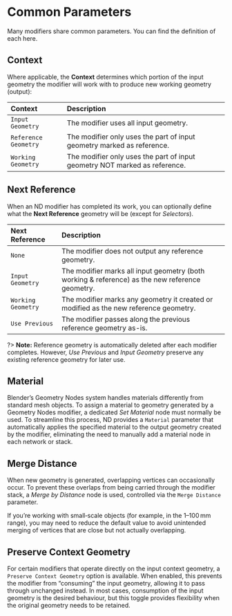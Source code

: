 # Common Parameters

Many modifiers share common parameters. You can find the definition of each here.

## Context

Where applicable, the **Context** determines which portion of the input geometry the modifier will work with to produce new working geometry (output):

| Context | Description |
| :--- | :--- |
| `Input Geometry` | The modifier uses all input geometry. |
| `Reference Geometry` | The modifier only uses the part of input geometry marked as reference. |
| `Working Geometry` | The modifier only uses the part of input geometry NOT marked as reference. |

## Next Reference

When an ND modifier has completed its work, you can optionally define what the **Next Reference** geometry will be (except for _Selectors_).

| Next Reference | Description |
| :--- | :--- |
| `None` | The modifier does not output any reference geometry. |
| `Input Geometry` | The modifier marks all input geometry (both working & reference) as  the new reference geometry. |
| `Working Geometry` | The modifier marks any geometry it created or modified as the new  reference geometry. |
| `Use Previous` | The modifier passes along the previous reference geometry as-is. |

?> **Note:** Reference geometry is automatically deleted after each modifier completes. However, _Use Previous_ and _Input Geometry_ preserve any existing reference geometry for later use.

## Material

Blender’s Geometry Nodes system handles materials differently from standard mesh objects. To assign a material to geometry generated by a Geometry Nodes modifier, a dedicated _Set Material_ node must normally be used. To streamline this process, ND provides a `Material` parameter that automatically applies the specified material to the output geometry created by the modifier, eliminating the need to manually add a material node in each network or stack.

## Merge Distance

When new geometry is generated, overlapping vertices can occasionally occur. To prevent these overlaps from being carried through the modifier stack, a _Merge by Distance_ node is used, controlled via the `Merge Distance` parameter.

If you’re working with small‑scale objects (for example, in the 1–100 mm range), you may need to reduce the default value to avoid unintended merging of vertices that are close but not actually overlapping.

## Preserve Context Geometry

For certain modifiers that operate directly on the input context geometry, a `Preserve Context Geometry` option is available. When enabled, this prevents the modifier from “consuming” the input geometry, allowing it to pass through unchanged instead. In most cases, consumption of the input geometry is the desired behaviour, but this toggle provides flexibility when the original geometry needs to be retained.